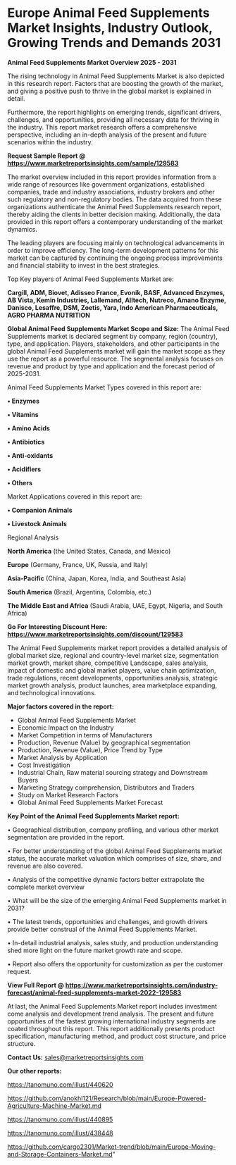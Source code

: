 # Europe Animal Feed Supplements Market Insights, Industry Outlook, Growing Trends and Demands 2031

<Strong> Animal Feed Supplements Market Overview 2025 - 2031</strong>

The rising technology in Animal Feed Supplements Market is also depicted in this research report. Factors that are boosting the growth of the market, and giving a positive push to thrive in the global market is explained in detail.

Furthermore, the report highlights on emerging trends, significant drivers, challenges, and opportunities, providing all necessary data for thriving in the industry. This report market research offers a comprehensive perspective, including an in-depth analysis of the present and future scenarios within the industry.

<strong>Request Sample Report @ <a href=https://www.marketreportsinsights.com/sample/129583>https://www.marketreportsinsights.com/sample/129583</a></strong>

The market overview included in this report provides information from a wide range of resources like government organizations, established companies, trade and industry associations, industry brokers and other such regulatory and non-regulatory bodies. The data acquired from these organizations authenticate the Animal Feed Supplements research report, thereby aiding the clients in better decision making. Additionally, the data provided in this report offers a contemporary understanding of the market dynamics.

The leading players are focusing mainly on technological advancements in order to improve efficiency. The long-term development patterns for this market can be captured by continuing the ongoing process improvements and financial stability to invest in the best strategies.

Top Key players of Animal Feed Supplements Market are:

<strong>Cargill, ADM, Biovet, Adisseo France, Evonik, BASF, Advanced Enzymes, AB Vista, Kemin Industries, Lallemand, Alltech, Nutreco, Amano Enzyme, Danisco, Lesaffre, DSM, Zoetis, Yara, Indo American Pharmaceuticals, AGRO PHARMA NUTRITION</strong>

<strong><b>Global Animal Feed Supplements Market Scope and Size:</b></strong>
The Animal Feed Supplements market is declared segment by company, region (country), type, and application. Players, stakeholders, and other participants in the global Animal Feed Supplements market will gain the market scope as they use the report as a powerful resource. The segmental analysis focuses on revenue and product by type and application and the forecast period of 2025-2031.

Animal Feed Supplements Market Types covered in this report are:

<strong>• Enzymes

• Vitamins

• Amino Acids

• Antibiotics

• Anti-oxidants

• Acidifiers

• Others</strong>

Market Applications covered in this report are:

<strong>• Companion Animals

• Livestock Animals</strong> 

Regional Analysis

<strong>North America</strong> (the United States, Canada, and Mexico)

<strong>Europe</strong> (Germany, France, UK, Russia, and Italy)

<strong>Asia-Pacific</strong> (China, Japan, Korea, India, and Southeast Asia)

<strong>South America</strong> (Brazil, Argentina, Colombia, etc.)

<strong>The Middle East and Africa</strong> (Saudi Arabia, UAE, Egypt, Nigeria, and South Africa)

<strong>Go For Interesting Discount Here: <a href=https://www.marketreportsinsights.com/discount/129583>https://www.marketreportsinsights.com/discount/129583</a></strong>

The Animal Feed Supplements market report provides a detailed analysis of global market size, regional and country-level market size, segmentation market growth, market share, competitive Landscape, sales analysis, impact of domestic and global market players, value chain optimization, trade regulations, recent developments, opportunities analysis, strategic market growth analysis, product launches, area marketplace expanding, and technological innovations.

<strong><b>Major factors covered in the report:</b></strong>
<ul>
  <li>Global Animal Feed Supplements Market </li>
  <li>Economic Impact on the Industry</li>
  <li>Market Competition in terms of Manufacturers</li>
  <li>Production, Revenue (Value) by geographical segmentation</li>
  <li>Production, Revenue (Value), Price Trend by Type</li>
  <li>Market Analysis by Application</li>
  <li>Cost Investigation</li>
  <li>Industrial Chain, Raw material sourcing strategy and Downstream Buyers</li>
  <li>Marketing Strategy comprehension, Distributors and Traders</li>
  <li>Study on Market Research Factors</li>
  <li>Global Animal Feed Supplements Market Forecast</li>
</ul>

<strong><b>Key Point of the Animal Feed Supplements Market report:</b></strong>

• Geographical distribution, company profiling, and various other market segmentation are provided in the report.

• For better understanding of the global Animal Feed Supplements market status, the accurate market valuation which comprises of size, share, and revenue are also covered.

• Analysis of the competitive dynamic factors better extrapolate the complete market overview

• What will be the size of the emerging Animal Feed Supplements market in 2031?

• The latest trends, opportunities and challenges, and growth drivers provide better construal of the Animal Feed Supplements Market.

• In-detail industrial analysis, sales study, and production understanding shed more light on the future market growth rate and scope.

• Report also offers the opportunity for customization as per the customer request.

<strong><b>View Full Report @ <a href=https://www.marketreportsinsights.com/industry-forecast/animal-feed-supplements-market-2022-129583>https://www.marketreportsinsights.com/industry-forecast/animal-feed-supplements-market-2022-129583</a></b></strong>


At last, the Animal Feed Supplements Market report includes investment come analysis and development trend analysis. The present and future opportunities of the fastest growing international industry segments are coated throughout this report. This report additionally presents product specification, manufacturing method, and product cost structure, and price structure.

<strong>Contact Us:</strong>
sales@marketreportsinsights.com

<strong>Our other reports:</strong>

<a href=https://tanomuno.com/illust/440620>https://tanomuno.com/illust/440620</a>

<a href=https://github.com/anokhi121/Research/blob/main/Europe-Powered-Agriculture-Machine-Market.md>https://github.com/anokhi121/Research/blob/main/Europe-Powered-Agriculture-Machine-Market.md</a>

<a href=https://tanomuno.com/illust/440895>https://tanomuno.com/illust/440895</a>

<a href=https://tanomuno.com/illust/438448>https://tanomuno.com/illust/438448</a>

<a href=https://github.com/cargo2301/Market-trend/blob/main/Europe-Moving-and-Storage-Containers-Market.md>https://github.com/cargo2301/Market-trend/blob/main/Europe-Moving-and-Storage-Containers-Market.md</a>"
